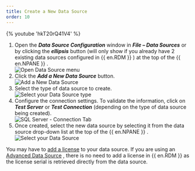 ```yaml
---
title: Create a New Data Source
order: 10
---
```

{% youtube 'hkT20rQ41V4' %}  

1. Open the ***Data Source Configuration*** window in ***File – Data Sources*** or by clicking the ***ellipsis*** button (will only show if you already have 2 existing data sources configured in {{ en.RDM }} ) at the top of the {{ en.NPANE }} .  
![Open Data Source menu](https://webdevolutions.azureedge.net/docs/en/rdm/windows/clip11364.png) 
1. Click the ***Add a New Data Source*** button.  
![Add a New Data Source](https://webdevolutions.azureedge.net/docs/en/rdm/windows/clip10816.png) 
1. Select the type of data source to create.  
![Select your Data Source type](https://webdevolutions.azureedge.net/docs/en/rdm/windows/clip11365.png) 
1. Configure the connection settings. To validate the information, click on ***Test Server***   or   ***Test Connection***   (depending on the type of data source being created).  
![SQL Server - Connection Tab](https://webdevolutions.azureedge.net/docs/en/rdm/windows/clip11366.png) 
1. Once created, select the new data source by selecting it from the data source drop-down list at the top of the {{ en.NPANE }} .  
![Select your Data Source](https://webdevolutions.azureedge.net/docs/en/rdm/windows/clip11369.png) 

You may have to [add a license](/rdm/windows/commands/administration/management/licenses/) to your data source. If you are using an [Advanced Data Source](/rdm/windows/data-sources/data-sources-types/advanced-data-sources/) , there is no need to add a license in {{ en.RDM }} as the license serial is retrieved directly from the data source. 

